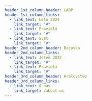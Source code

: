 ```yaml
---
header_1st_column_header: LARP
header_1st_column_links:
  - link_text: Leto 2024
    link_target: "#"
  - link_text: Pravidlá
    link_target: "#"
  - link_text: Svet
    link_target: "#"
header_2nd_column_header: Bojovka
header_2nd_column_links:
  - link_text: Jeseň 2022
    link_target: "#"
  - link_text: Pravidlá
    link_target: "#"
header_3rd_column_header: Kráľovstvo
header_3rd_column_links:
  - link_text: O nás
    link_target: /about-us
---
```

